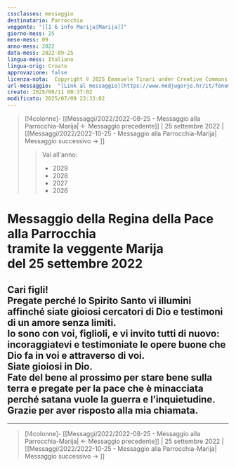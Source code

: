 ```yaml
---
cssclasses: messaggio
destinatario: Parrocchia
veggente: "[[1 6 info Marija|Marija]]"
giorno-mess: 25
mese-mess: 09
anno-mess: 2022
data-mess: 2022-09-25
lingua-mess: Italiano
lingua-orig: Croato
approvazione: false
licenza-nota:  Copyright © 2025 Emanuele Tinari under Creative Commons BY-NC-SA 4.0 https://creativecommons.org/licenses/by-nc-sa/4.0/
url-messaggio:  "[Link al messaggio](https://www.medjugorje.hr/it/fenomeno-di-medjugorje/messaggi-della-madonna/?datum=2022-9-25)"
creato: 2025/06/11 00:37:02
modificato: 2025/07/09 23:33:02
---
```


> [!4colonne]- [[Messaggi/2022/2022-08-25 - Messaggio alla Parrocchia-Marija| ← Messaggio precedente]] | 25 settembre 2022 | [[Messaggi/2022/2022-10-25 - Messaggio alla Parrocchia-Marija| Messaggio successivo → ]]
>> <span class="verde">Vai all'anno:</span>
>> - 2029
>> - 2028
>> - 2027
>> - 2026
>

# Messaggio della Regina della Pace<br>alla Parrocchia<br>tramite la veggente Marija<br>del 25 settembre 2022

## Cari figli!<br>Pregate perché lo Spirito Santo vi illumini affinché siate gioiosi cercatori di Dio e testimoni di un amore senza limiti.<br>Io sono con voi, figlioli, e vi invito tutti di nuovo: incoraggiatevi e testimoniate le opere buone che Dio fa in voi e attraverso di voi.<br>Siate gioiosi in Dio.<br>Fate del bene al prossimo per stare bene sulla terra e pregate per la pace che è minacciata perché satana vuole la guerra e l’inquietudine.<br>Grazie per aver risposto alla mia chiamata.

***

> [!4colonne]- [[Messaggi/2022/2022-08-25 - Messaggio alla Parrocchia-Marija| ← Messaggio precedente]] | 25 settembre 2022 | [[Messaggi/2022/2022-10-25 - Messaggio alla Parrocchia-Marija| Messaggio successivo → ]]
